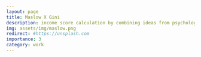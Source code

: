 ```yaml
---
layout: page
title: Maslow X Gini
description: income score calculation by combining ideas from psychology and statistics.
img: assets/img/maslow.png
redirect: #https://unsplash.com
importance: 3
category: work
---
```


